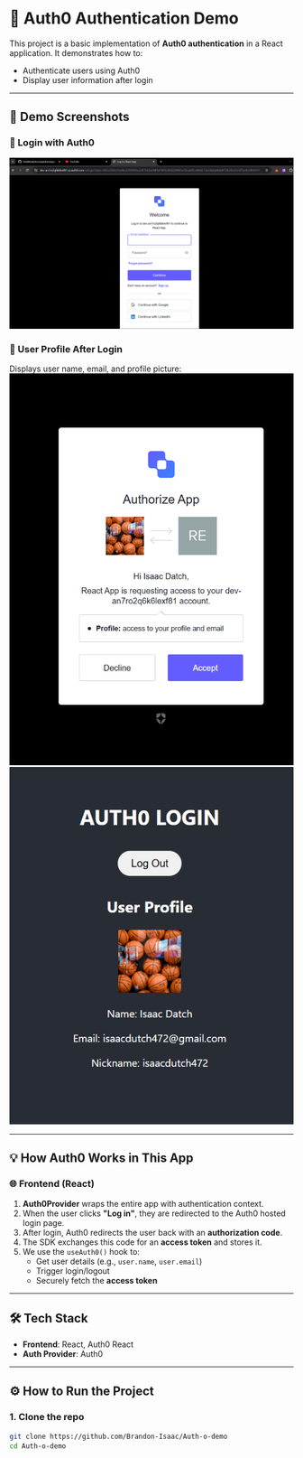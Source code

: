 # 🔐 Auth0 Authentication Demo

This project is a basic implementation of **Auth0 authentication** in a React application. It demonstrates how to:

- Authenticate users using Auth0
- Display user information after login

---

## 📸 Demo Screenshots

### 🔑 Login with Auth0
![Login screen](image.png)

### 👤 User Profile After Login
Displays user name, email, and profile picture:
![User profile](image-1.png)
![Logged in](image-2.png)

---

## 💡 How Auth0 Works in This App

### 🌐 Frontend (React)
1. **Auth0Provider** wraps the entire app with authentication context.
2. When the user clicks **"Log in"**, they are redirected to the Auth0 hosted login page.
3. After login, Auth0 redirects the user back with an **authorization code**.
4. The SDK exchanges this code for an **access token** and stores it.
5. We use the `useAuth0()` hook to:
   - Get user details (e.g., `user.name`, `user.email`)
   - Trigger login/logout
   - Securely fetch the **access token**

---

## 🛠️ Tech Stack

- **Frontend**: React, Auth0 React
- **Auth Provider**: Auth0

---

## ⚙️ How to Run the Project

### 1. Clone the repo
```bash
git clone https://github.com/Brandon-Isaac/Auth-o-demo
cd Auth-o-demo
